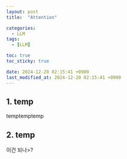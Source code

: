 ```yaml
---
layout: post
title:  "Attention"

categories:
  - LLM
tags:
  - [LLM]

toc: true
toc_sticky: true

date: 2024-12-20 02:15:41 +0900
last_modified_at: 2024-12-20 02:15:41 +0900
---
```


## 1. temp
temptemptemp

## 2. temp
이건 되나>?
